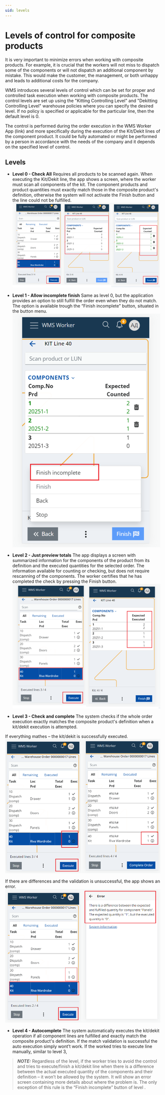 ```yaml
---
uid: levels
---
```


# Levels of control for composite products

It is very important to minimize errors when working with composite products. 
For example, it is crucial that the workers will not miss to dispatch some of the components or will not dispatch an additional component by mistake. This would make the customer, the management, or both unhappy and leads to additional costs for the company.

WMS introduces several levels of control which can be set for proper and controlled task execution when working with composite products. 
The control levels are set up using the "Kitting Controlling Level" and "Dekitting Controlling Level" warehouse policies where you can specify the desired level. If no policy is specified or applicable for the particular line, then the default level is 0.

The control is performed during the order execution in the WMS Worker App (link) and more specifically during the execution of the Kit/Dekit lines of the component product. It could be fully automated or might be performed by a person in accordance with the needs of the company and it depends on the specified level of control.

## Levels
* **Level 0 - Check All**
Requires all products to be scanned again.
When executing the Kit/Dekit line, the app shows a screen, where the worker must scan all components of the kit. The component products and product quantities must exactly match those in the composite product's definition, otherwise the system will not activate the Finish button and the line could not be fulfilled.
![Level 0](pictures/level0.png)

* **Level 1 - Allow incomplete finish**
Same as level 0, but the application provides an option to still fulfill the order even when they do not match. The option is available trough the “Finish incomplete” button, situated in the button menu.
![Level 1](pictures/level1.png)

* **Level 2 - Just preview totals**
The app displays a screen with summarized information for the components of the product from its definition and the executed quantities for the selected order. The information available for counting or checking, but does not require rescanning of the components. The worker certifies that he has completed the check by pressing the Finish button.
![Level 2](pictures/level2.png)

* **Level 3 - Check and complete**
The system checks if the whole order execution exactly matches the composite product's definition when a kit/dekit execution is attempted.

If everything mathes – the kit/dekit is successfully executed.
![Level 3 - Successful](pictures/level3-successful.png)

If there are differences and the validation is unsuccessful, the app shows an error.
![Level 3 - Unsuccessful](pictures/level3-unsuccessful.png)

* **Level 4 - Autocomplete**
The system automatically executes the kit/dekit operation if all component lines are fulfilled and exactly match the composite product's definition. 
If the match validation is successful the auto execution simply wont’t work. If the worked tries to execute line manually, similar to level 3, 

> **_NOTE:_** Regardless of the level, if the worker tries to avoid the control and tries to execute/finish a kit/dekit line when there is a difference between the actual executed quantity of the components and their definition – it won’t be allowed by the system. It will show an error screen containing more details about where the problem is.
The only exception of this rule is the “Finish incomplete” button of level .
